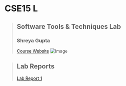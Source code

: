 # CSE15 L


> ## Software Tools & Techniques Lab
>### Shreya Gupta  <br />
> [Course Website](https://ucsd-cse15l-w22.github.io/)
> ![Image](https://cdn.mos.cms.futurecdn.net/UaBq5LGpJQd3DDo6ve2dFW-1200-80.jpg)

> ## Lab Reports
> [Lab Report 1](https://shreyagupta112.github.io/cse15l-lab-reports/lab-report-1.html)